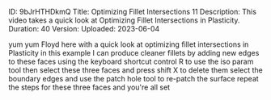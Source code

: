 ID: 9bJrHTHDkmQ
Title: Optimizing Fillet Intersections 11
Description: This video takes a quick look at Optimizing Fillet Intersections in Plasticity.
Duration: 40
Version: 
Uploaded: 2023-06-04

yum yum
Floyd here with a quick look at
optimizing fillet intersections in Plasticity
in this example I can produce
cleaner fillets by adding new edges to
these faces using the keyboard shortcut
control R to use the iso param tool
then select these three faces and press
shift X to delete them
select the boundary edges and use the
patch hole tool to re-patch the surface
repeat the steps for these three faces
and you're all set
